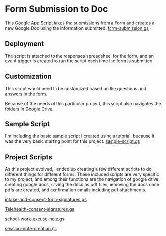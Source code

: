 # Form Submission to Doc

This Google App Script takes the submissions from a Form and creates a new Google Doc using the information submitted.
[form-submission.gs](../form-submission-to-doc/form-submission.gs)  

## Deployment

The script is attached to the responses spreadsheet for the form, and an event trigger is created to run the script each time the form is submitted.

## Customization

This script would need to be customized based on the questions and answers in the form.

Because of the needs of this particular project, this script also navigates the folders in Google Drive.

## Sample Script

I'm including the basic sample script I created using a tutorial, because it was the very basic starting point for this project.
[sample-script.gs](../form-submission-to-doc/sample-script.gs)

## Project Scripts

As this project evolved, I ended up creating a few different scripts to do different things for different forms. These included scripts are very specific to my project, and among their functions are the navigation of google drive, creating google docs, saving the docs as pdf files, removing the docs once pdfs are created, and confirmation emails including pdf attachments.

[intake-and-consent-form-signatures.gs](../form-submission-to-doc/intake-and-consent-form-signatures.gs)

[Telehealth-consent-signatures.gs](../form-submission-to-doc/Telehealth-consent-signatures.gs)

[school-work-excuse-note.gs](../form-submission-to-doc/school-work-excuse-note.gs)

[session-note-creation.gs](../form-submission-to-doc/session-note-creation.gs)
